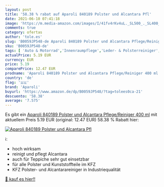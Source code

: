 ```yaml
---
layout: post
title: '58.38 % rabat auf Aparoli 840189 Polster und Alcantara Pfl'
date: 2021-06-10 07:41:18
image: 'https://m.media-amazon.com/images/I/41fv4rKv4uL._SL500_._SL400_.jpg'
comments: true
category: ofertas
author: 'tole.es'
slug: 'B0059JP548-de Aparoli 840189 Polster und Alcantara Pflege/Reiniger 400 ml'
sku: 'B0059JP548-de'
tags: [ 'Auto & Motorrad','Innenraumpflege','Leder- & Polsterreiniger','Reinigung & Pflege','aparoli', ]
actualPrice: 5.19 EUR
currency: EUR
price: 5.19
comparePrice: 12.47 EUR
prodname: 'Aparoli 840189 Polster und Alcantara Pflege/Reiniger 400 ml'
country: 'de'
flag: '🇩🇪'
brand: 'Aparoli'
buyurl: 'https://www.amazon.de/dp/B0059JP548/?tag=tolees0ca-21'
descuento: '58.38'
average: '7.575'
---
```


Es gibt ein [Aparoli 840189 Polster und Alcantara Pflege/Reiniger 400 ml](https://www.amazon.de/dp/B0059JP548/?tag=tolees0ca-21) mit aktuellem Preis 5.19 EUR (original: 12.47 EUR) 58.38 % Rabatt hier:

[![Aparoli 840189 Polster und Alcantara Pfl](https://m.media-amazon.com/images/I/41fv4rKv4uL._SL500_._SL400_.jpg)](https://www.amazon.de/dp/B0059JP548/?tag=tolees0ca-21)

ℹ️:

- hoch wirksam
- reinigt und pflegt Alcantara
- auch für Teppiche sehr gut einsetzbar
- für alle Polster und Kunststoffteile im KFZ
- KFZ Polster- und Alcantarareiniger in Industriequalität

[🛒 kauf es hier!!](https://www.amazon.de/dp/B0059JP548/?tag=tolees0ca-21)
